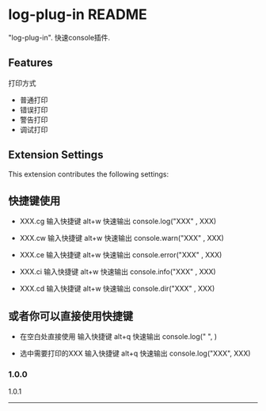 # log-plug-in README

"log-plug-in". 快速console插件.

## Features

打印方式

- 普通打印
- 错误打印
- 警告打印
- 调试打印

## Extension Settings

This extension contributes the following settings:


## 快捷键使用

- XXX.cg 输入快捷键 alt+w  快速输出 console.log("XXX" , XXX)

- XXX.cw 输入快捷键 alt+w  快速输出 console.warn("XXX" , XXX)

- XXX.ce 输入快捷键 alt+w  快速输出 console.error("XXX" , XXX)

- XXX.ci 输入快捷键 alt+w  快速输出 console.info("XXX" , XXX)

- XXX.cd 输入快捷键 alt+w  快速输出 console.dir("XXX" , XXX)

## 或者你可以直接使用快捷键

- 在空白处直接使用  输入快捷键 alt+q  快速输出 console.log(" ", )

- 选中需要打印的XXX 输入快捷键 alt+q  快速输出 console.log("XXX", XXX)

### 1.0.0

1.0.1

---


